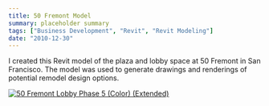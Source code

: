 ```yaml
---
title: 50 Fremont Model
summary: placeholder summary
tags: ["Business Development", "Revit", "Revit Modeling"]
date: "2010-12-30"
---
```


I created this Revit model of the plaza and lobby space at 50 Fremont in San Francisco. The model was used to generate drawings and renderings of potential remodel design options.

[![](http://www.ericanastas.com/wp-content/uploads/2012/04/50-Fremont-Lobby-Phase-5-Color-Extended.jpg "50 Fremont Lobby Phase 5 (Color) (Extended)")](50-Fremont-Lobby-Phase-5-Color-Extended.jpg)
